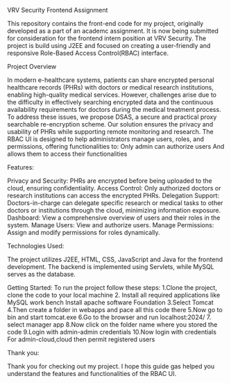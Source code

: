 VRV Security Frontend Assignment

This repository contains the front-end code for my project, originally developed as a part of an academc assignment. It is now being submitted for consideration for the frontend intern position at VRV Security. The project is build using J2EE and focused on creating a user-friendly and responsive Role-Based Access Control(RBAC) interface.


Project Overview

In modern e-healthcare systems, patients can share encrypted personal healthcare records (PHRs) with doctors or medical research institutions, enabling high-quality medical services. However, challenges arise due to the difficulty in effectively searching encrypted data and the continuous availability requirements for doctors during the medical treatment process.
To address these issues, we propose DSAS, a secure and practical proxy searchable re-encryption scheme. Our solution ensures the privacy and usability of PHRs while supporting remote monitoring and research.
The RBAC UI is designed to help administrators manage users, roles, and permissions, offering functionalities to:
Only admin can authorize users
And allows them to access their functionalities

Features:

Privacy and Security: PHRs are encrypted before being uploaded to the cloud, ensuring confidentiality.
Access Control: Only authorized doctors or research institutions can access the encrypted PHRs.
Delegation Support: Doctors-in-charge can delegate specific research or medical tasks to other doctors or institutions through the cloud, minimizing information exposure.
Dashboard:
View a comprehensive overview of users and their roles in the system.
Manage Users:
View and authorize users.
Manage Permissions:
Assign and modify permissions for roles dynamically.


Technologies Used:

The project utilizes J2EE, HTML, CSS, JavaScript and Java for the frontend development. 
The backend is implemented using Servlets, while MySQL serves as the database.

Getting Started:
To run the project follow these steps:
1.Clone the project, clone the code to your local machine
2. Install all required applications like 
MySQL work bench
Install apache software Foundation
3.Select Tomcat
4.Then create a folder in webapps and pace all this code there
5.Now go to bin and start tomcat.exe
6.Go to the browser and run localhost:2024/
7. select manager app
8.Now click on the folder name where  you stored the code
9.Login with admin-admin credentials
10.Now login with credentials
For admin-cloud,cloud
then permit registered users

Thank you:

Thank you for checking out my project. I hope this guide gas helped you understand the features and functionalities of the RBAC UI.



